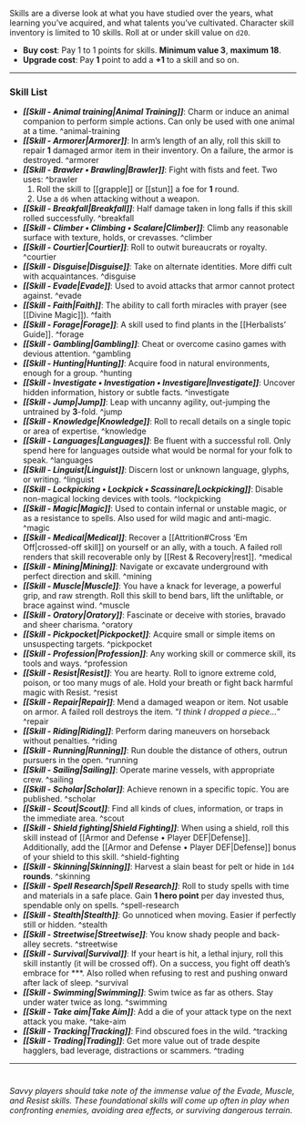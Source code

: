 Skills are a diverse look at what you have studied over the years, what learning you’ve acquired, and what talents you’ve cultivated. 
Character skill inventory is limited to 10 skills. 
Roll at or under skill value on `d20`.

- **Buy cost**: Pay 1 to 1 points for skills. **Minimum value 3**, **maximum 18**.
- **Upgrade cost**: Pay **1** point to add a **+1** to a skill and so on.

---
### Skill List
- ***[[Skill - Animal training|Animal Training]]***: Charm or induce an animal companion to perform simple actions. Can only be used with one animal at a time.  ^animal-training
- ***[[Skill - Armorer|Armorer]]***: In arm’s length of an ally, roll this skill to repair **1** damaged armor item in their inventory. On a failure, the armor is destroyed. ^armorer
- ***[[Skill - Brawler • Brawling|Brawler]]***: Fight with fists and feet. Two uses:  ^brawler
    1) Roll the skill to [[grapple]] or [[stun]] a foe for **1** round. 
	2) Use a `d6` when attacking without a weapon.
- ***[[Skill - Breakfall|Breakfall]]***: Half damage taken in long falls if this skill rolled successfully.  ^breakfall
- ***[[Skill - Climber • Climbing • Scalare|Climber]]***: Climb any reasonable surface with texture, holds, or crevasses. ^climber
- ***[[Skill - Courtier|Courtier]]***: Roll to outwit bureaucrats or royalty. ^courtier
- ***[[Skill - Disguise|Disguise]]***: Take on alternate identities. More diffi cult with acquaintances. ^disguise
- ***[[Skill - Evade|Evade]]***: Used to avoid attacks that armor cannot protect against. ^evade
- ***[[Skill - Faith|Faith]]***: The ability to call forth miracles with prayer (see [[Divine Magic]]). ^faith
- ***[[Skill - Forage|Forage]]***: A skill used to find plants in the [[Herbalists’ Guide]]. ^forage
- ***[[Skill - Gambling|Gambling]]***: Cheat or overcome casino games with devious attention. ^gambling
- ***[[Skill - Hunting|Hunting]]***: Acquire food in natural environments, enough for a group. ^hunting
- ***[[Skill - Investigate • Investigation • Investigare|Investigate]]***: Uncover hidden information, history or subtle facts. ^investigate
- ***[[Skill - Jump|Jump]]***: Leap with uncanny agility, out-jumping the untrained by **3**-fold. ^jump
- ***[[Skill - Knowledge|Knowledge]]***: Roll to recall details on a single topic or area of expertise. ^knowledge
- ***[[Skill - Languages|Languages]]***: Be fluent with a successful roll. Only spend here for languages outside what would be normal for your folk to speak. ^languages
- ***[[Skill - Linguist|Linguist]]***: Discern lost or unknown language, glyphs, or writing. ^linguist
- ***[[Skill - Lockpicking • Lockpick • Scassinare|Lockpicking]]***: Disable non-magical locking devices with tools. ^lockpicking
- ***[[Skill - Magic|Magic]]***: Used to contain infernal or unstable magic, or as a resistance to spells. Also used for wild magic and anti-magic. ^magic
- ***[[Skill - Medical|Medical]]***: Recover a [[Attrition#Cross ‘Em Off|crossed-off skill]] on yourself or an ally, with a touch. A failed roll renders that skill recoverable only by [[Rest & Recovery|rest]]. ^medical
- ***[[Skill - Mining|Mining]]***: Navigate or excavate underground with perfect direction and skill. ^mining
- ***[[Skill - Muscle|Muscle]]***: You have a knack for leverage, a powerful grip, and raw strength. Roll this skill to bend bars, lift the unliftable, or brace against wind. ^muscle
- ***[[Skill - Oratory|Oratory]]***: Fascinate or deceive with stories, bravado and sheer charisma. ^oratory
- ***[[Skill - Pickpocket|Pickpocket]]***: Acquire small or simple items on unsuspecting targets. ^pickpocket
- ***[[Skill - Profession|Profession]]***: Any working skill or commerce skill, its tools and ways. ^profession
- ***[[Skill - Resist|Resist]]***: You are hearty. Roll to ignore extreme cold, poison, or too many mugs of ale. Hold your breath or fight back harmful magic with Resist. ^resist
- ***[[Skill - Repair|Repair]]***: Mend a damaged weapon or item. Not usable on armor. A failed roll destroys the item. “*I think I dropped a piece...*” ^repair
- ***[[Skill - Riding|Riding]]***: Perform daring maneuvers on horseback without penalties. ^riding
- ***[[Skill - Running|Running]]***: Run double the distance of others, outrun pursuers in the open. ^running
- ***[[Skill - Sailing|Sailing]]***: Operate marine vessels, with appropriate crew. ^sailing
- ***[[Skill - Scholar|Scholar]]***: Achieve renown in a specific topic. You are published. ^scholar
- ***[[Skill - Scout|Scout]]***: Find all kinds of clues, information, or traps in the immediate area. ^scout
- ***[[Skill - Shield fighting|Shield Fighting]]***: When using a shield, roll this skill instead of [[Armor and Defense • Player DEF|Defense]]. Additionally, add the [[Armor and Defense • Player DEF|Defense]] bonus of your shield to this skill. ^shield-fighting
- ***[[Skill - Skinning|Skinning]]***: Harvest a slain beast for pelt or hide in `1d4` **rounds**. ^skinning
- ***[[Skill - Spell Research|Spell Research]]***: Roll to study spells with time and materials in a safe place. Gain **1 hero point** per day invested thus, spendable only on spells. ^spell-research
- ***[[Skill - Stealth|Stealth]]***: Go unnoticed when moving. Easier if perfectly still or hidden. ^stealth
- ***[[Skill - Streetwise|Streetwise]]***: You know shady people and back-alley secrets. ^streetwise
- ***[[Skill - Survival|Survival]]***: If your heart is hit, a lethal injury, roll this skill instantly (it will be crossed off). On a success, you fight off death’s embrace for ***. Also rolled when refusing to rest and pushing onward after lack of sleep. ^survival
- ***[[Skill - Swimming|Swimming]]***: Swim twice as far as others. Stay under water twice as long. ^swimming
- ***[[Skill - Take aim|Take Aim]]***: Add a die of your attack type on the next attack you make. ^take-aim
- ***[[Skill - Tracking|Tracking]]***: Find obscured foes in the wild. ^tracking
- ***[[Skill - Trading|Trading]]***: Get more value out of trade despite hagglers, bad leverage, distractions or scammers. ^trading

----
# 
*Savvy players should take note of the immense value of the Evade, Muscle, and Resist skills. These foundational skills will come up often in play when confronting enemies, avoiding area effects, or surviving dangerous terrain*.
